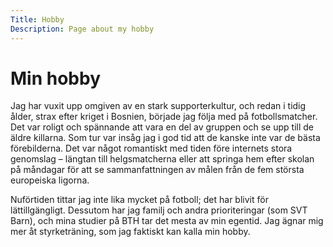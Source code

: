 ```yaml
---
Title: Hobby
Description: Page about my hobby
---
```


Min hobby
==================

Jag har vuxit upp omgiven av en stark supporterkultur, och redan i tidig ålder, strax efter kriget i Bosnien, började jag följa med på fotbollsmatcher. Det var roligt och spännande att vara en del av gruppen och se upp till de äldre killarna. Som tur var insåg jag i god tid att de kanske inte var de bästa förebilderna. Det var något romantiskt med tiden före internets stora genomslag – längtan till helgsmatcherna eller att springa hem efter skolan på måndagar för att se sammanfattningen av målen från de fem största europeiska ligorna.

Nuförtiden tittar jag inte lika mycket på fotboll; det har blivit för lättillgängligt. Dessutom har jag familj och andra prioriteringar (som SVT Barn), och mina studier på BTH tar det mesta av min egentid. Jag ägnar mig mer åt styrketräning, som jag faktiskt kan kalla min hobby.
